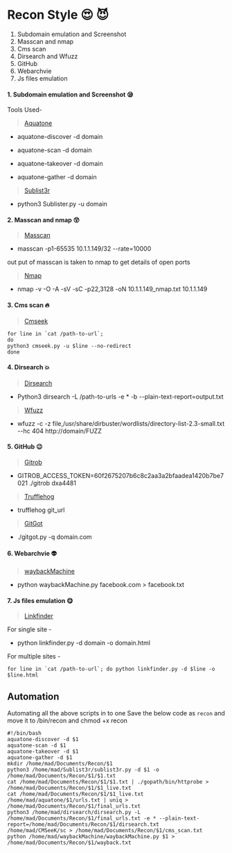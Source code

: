 
# Recon Style :heart_eyes: :smiling_imp:

1. Subdomain emulation and Screenshot
2. Masscan and nmap
3. Cms scan
4. Dirsearch and Wfuzz
5. GitHub
6. Webarchvie
7. Js files emulation


#### 1. Subdomain emulation and Screenshot :sleepy:
Tools Used-
 > [Aquatone](https://github.com/michenriksen/aquatone)

 - aquatone-discover -d domain

 - aquatone-scan -d domain

 - aquatone-takeover -d domain

 - aquatone-gather -d domain

> [Sublist3r](https://github.com/aboul3la/Sublist3r)

 - python3 Sublister.py -u domain
 
#### 2. Masscan and nmap :astonished:
> [Masscan](https://github.com/robertdavidgraham/masscan)

-  masscan -p1-65535 10.1.1.149/32 --rate=10000

out put of masscan is taken to nmap to get details of open ports

> [Nmap](https://nmap.org/)

- nmap -v -O -A -sV -sC -p22,3128 -oN 10.1.1.149_nmap.txt 10.1.1.149

#### 3. Cms scan :fire:
> [Cmseek](https://github.com/Tuhinshubhra/CMSeeK)

```
for line in `cat /path-to-url`;
do 
python3 cmseek.py -u $line --no-redirect
done
```

#### 4. Dirsearch :boom:
> [Dirsearch](https://github.com/maurosoria/dirsearch)

- Python3 dirsearch -L /path-to-urls -e * -b --plain-text-report=output.txt

> [Wfuzz](https://github.com/xmendez/wfuzz)

- wfuzz -c -z file,/usr/share/dirbuster/wordlists/directory-list-2.3-small.txt --hc 404 http://domain/FUZZ

#### 5. GitHub :wink:
> [Gitrob](https://github.com/michenriksen/gitrob)

- GITROB_ACCESS_TOKEN=60f2675207b6c8c2aa3a2bfaadea1420b7be7021 ./gitrob dxa4481

> [Trufflehog](https://github.com/dxa4481/truffleHog)

- trufflehog git_url

> [GitGot](https://github.com/BishopFox/GitGot)

- ./gitgot.py -q domain.com

#### 6. Webarchvie :alien:
> [waybackMachine](https://github.com/ghostlulzhacks/waybackMachine)

- python waybackMachine.py facebook.com > facebook.txt


#### 7. Js files emulation :yum:
> [Linkfinder](https://github.com/GerbenJavado/LinkFinder)

For single site -

- python linkfinder.py -d domain -o domain.html

For multiple sites -

 ```
for line in `cat /path-to-url`; do python linkfinder.py -d $line -o $line.html
```

## Automation

Automating all the above scripts in to one
Save the below code as `recon` and move it to /bin/recon and chmod +x recon

```
#!/bin/bash
aquatone-discover -d $1
aquatone-scan -d $1
aquatone-takeover -d $1
aquatone-gather -d $1
mkdir /home/mad/Documents/Recon/$1
python3 /home/mad/Sublist3r/sublist3r.py -d $1 -o /home/mad/Documents/Recon/$1/$1.txt
cat /home/mad/Documents/Recon/$1/$1.txt | ./gopath/bin/httprobe > /home/mad/Documents/Recon/$1/$1_live.txt
cat /home/mad/Documents/Recon/$1/$1_live.txt /home/mad/aquatone/$1/urls.txt | uniq > /home/mad/Documents/Recon/$1/final_urls.txt
python3 /home/mad/dirsearch/dirsearch.py -L /home/mad/Documents/Recon/$1/final_urls.txt -e * --plain-text-report=/home/mad/Documents/Recon/$1/dirsearch.txt
/home/mad/CMSeeK/sc > /home/mad/Documents/Recon/$1/cms_scan.txt
python /home/mad/waybackMachine/waybackMachine.py $1 > /home/mad/Documents/Recon/$1/wayback.txt
```

